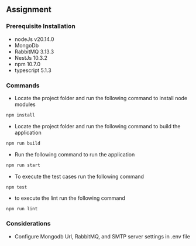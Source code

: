 
## Assignment

### Prerequisite Installation
- nodeJs v20.14.0
- MongoDb 
- RabbitMQ 3.13.3
- NestJs 10.3.2
- npm 10.7.0
- typescript 5.1.3

### Commands
- Locate the project folder and run the following command to install node modules
```sh
npm install
```
- Locate the project folder and run the following command to build the application
```sh
npm run build
```

- Run the following command to run the application
```sh
npm run start
```
- To execute the test cases run the following command
```sh
npm test
```
- to execute the lint run the following command
```
npm run lint
```
### Considerations

- Configure Mongodb Url, RabbitMQ, and SMTP server settings in .env file